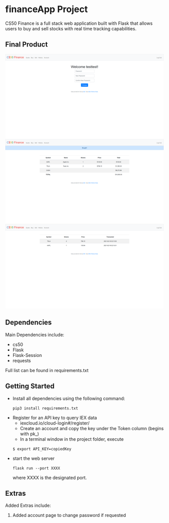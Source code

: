 # financeApp Project

CS50 Finance is a full stack web application built with Flask that allows users to buy and sell stocks with real time tracking capabilities.


## Final Product

!["Screenshot of Account Page"](https://raw.githubusercontent.com/Justin1002/financeApp/main/docs/Screenshot_2021-02-17%20C%2450%20Finance%20Account.png)
!["screenshot of Buy page"](https://raw.githubusercontent.com/Justin1002/financeApp/main/docs/Screenshot_2021-02-17%20C%2450%20Finance%20Buy.png)
!["Screenshot of History Page"](https://raw.githubusercontent.com/Justin1002/financeApp/main/docs/Screenshot_2021-02-17%20C%2450%20Finance%20History.png)

## Dependencies

Main Dependencies include:
- cs50
- Flask
- Flask-Session
- requests

Full list can be found in requirements.txt

## Getting Started

- Install all dependencies  using the following command:
  ```
  pip3 install requirements.txt
  ```
- Register for an API key to query IEX data
  - iexcloud.io/cloud-login#/register/
  - Create an account and copy the key under the Token column (begins with pk_)
  - In a terminal window in the project folder, execute
  ```
  $ export API_KEY=copiedKey
  ```
- start the web server
  ```
  flask run --port XXXX
  ```
  where XXXX is the designated port.

## Extras

Added Extras include:

1. Added account page to change password if requested

